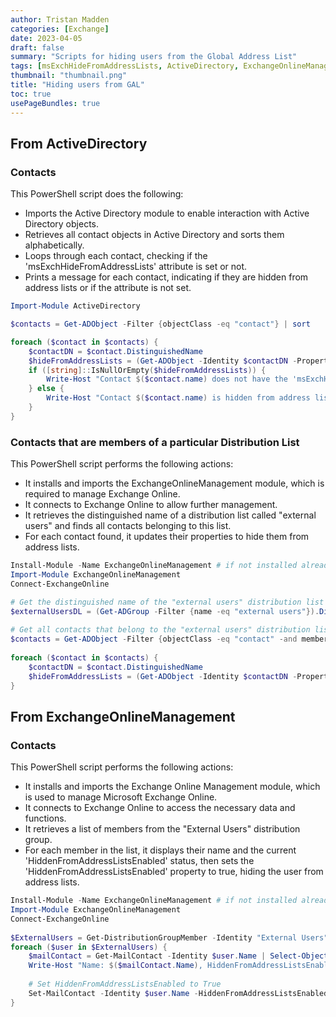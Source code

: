 ```yaml
---
author: Tristan Madden
categories: [Exchange]
date: 2023-04-05
draft: false
summary: "Scripts for hiding users from the Global Address List"
tags: [msExchHideFromAddressLists, ActiveDirectory, ExchangeOnlineManagement]
thumbnail: "thumbnail.png"
title: "Hiding users from GAL"
toc: true
usePageBundles: true
---
```


## From ActiveDirectory

### Contacts

This PowerShell script does the following:

* Imports the Active Directory module to enable interaction with Active Directory objects.
* Retrieves all contact objects in Active Directory and sorts them alphabetically.
* Loops through each contact, checking if the 'msExchHideFromAddressLists' attribute is set or not.
* Prints a message for each contact, indicating if they are hidden from address lists or if the attribute is not set.

```PowerShell
Import-Module ActiveDirectory

$contacts = Get-ADObject -Filter {objectClass -eq "contact"} | sort

foreach ($contact in $contacts) {
    $contactDN = $contact.DistinguishedName
    $hideFromAddressLists = (Get-ADObject -Identity $contactDN -Properties msExchHideFromAddressLists).msExchHideFromAddressLists
    if ([string]::IsNullOrEmpty($hideFromAddressLists)) {
        Write-Host "Contact $($contact.name) does not have the 'msExchHideFromAddressLists' attribute"
    } else {
        Write-Host "Contact $($contact.name) is hidden from address lists: $($hideFromAddressLists)"
    }
}
```

### Contacts that are members of a particular Distribution List
This PowerShell script performs the following actions:

* It installs and imports the ExchangeOnlineManagement module, which is required to manage Exchange Online.
* It connects to Exchange Online to allow further management.
* It retrieves the distinguished name of a distribution list called "external users" and finds all contacts belonging to this list.
* For each contact found, it updates their properties to hide them from address lists.

```PowerShell
Install-Module -Name ExchangeOnlineManagement # if not installed already
Import-Module ExchangeOnlineManagement
Connect-ExchangeOnline

# Get the distinguished name of the "external users" distribution list
$externalUsersDL = (Get-ADGroup -Filter {name -eq "external users"}).DistinguishedName
 
# Get all contacts that belong to the "external users" distribution list
$contacts = Get-ADObject -Filter {objectClass -eq "contact" -and memberOf -eq $externalUsersDL} | sort
 
foreach ($contact in $contacts) {
    $contactDN = $contact.DistinguishedName
    $hideFromAddressLists = (Get-ADObject -Identity $contactDN -Properties Set-ADObject -Identity $contactDN -Replace @{msExchHideFromAddressLists=$true}
}
```

## From ExchangeOnlineManagement

### Contacts

This PowerShell script performs the following actions:

* It installs and imports the Exchange Online Management module, which is used to manage Microsoft Exchange Online.
* It connects to Exchange Online to access the necessary data and functions.
* It retrieves a list of members from the "External Users" distribution group.
* For each member in the list, it displays their name and the current 'HiddenFromAddressListsEnabled' status, then sets the 'HiddenFromAddressListsEnabled' property to true, hiding the user from address lists.

```PowerShell
Install-Module -Name ExchangeOnlineManagement # if not installed already
Import-Module ExchangeOnlineManagement
Connect-ExchangeOnline
 
$ExternalUsers = Get-DistributionGroupMember -Identity "External Users"
foreach ($user in $ExternalUsers) {
    $mailContact = Get-MailContact -Identity $user.Name | Select-Object Name, HiddenFromAddressListsEnabled
    Write-Host "Name: $($mailContact.Name), HiddenFromAddressListsEnabled: $($mailContact.HiddenFromAddressListsEnabled)"
    
    # Set HiddenFromAddressListsEnabled to True
    Set-MailContact -Identity $user.Name -HiddenFromAddressListsEnabled $true
}
```